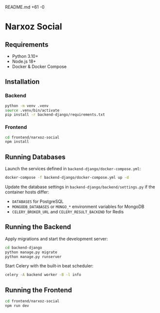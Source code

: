 README.md
+61
-0

# Narxoz Social

## Requirements

- Python 3.10+
- Node.js 18+
- Docker & Docker Compose

## Installation

### Backend

```bash
python -m venv .venv
source .venv/bin/activate
pip install -r backend-django/requirements.txt
```

### Frontend

```bash
cd frontend/narxoz-social
npm install
```

## Running Databases

Launch the services defined in `backend-django/docker-compose.yml`:

```bash
docker-compose -f backend-django/docker-compose.yml up -d
```

Update the database settings in `backend-django/backend/settings.py` if the container
hosts differ:

- `DATABASES` for PostgreSQL
- `MONGODB_DATABASES` or `MONGO_*` environment variables for MongoDB
- `CELERY_BROKER_URL` and `CELERY_RESULT_BACKEND` for Redis

## Running the Backend

Apply migrations and start the development server:

```bash
cd backend-django
python manage.py migrate
python manage.py runserver
```

Start Celery with the built‑in beat scheduler:

```bash
celery -A backend worker -B -l info
```

## Running the Frontend

```bash
cd frontend/narxoz-social
npm run dev
```
